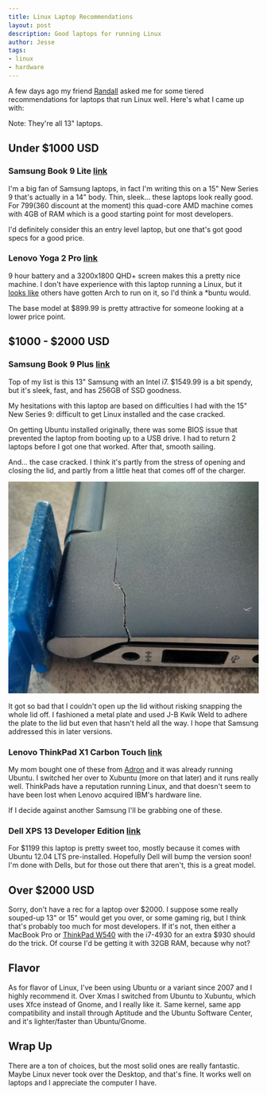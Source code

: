 ```yaml
---
title: Linux Laptop Recommendations
layout: post
description: Good laptops for running Linux
author: Jesse
tags:
- linux
- hardware
---
```


A few days ago my friend [Randall](https://twitter.com/daksis) asked me for
some tiered recommendations for laptops that run Linux well. Here's what I came
up with:

Note: They're all 13" laptops.

## Under $1000 USD

### Samsung Book 9 Lite [link](http://j.mp/1vKtjYI)

I'm a big fan of Samsung laptops, in fact I'm writing this on a 15" New Series 9
that's actually in a 14" body. Thin, sleek... these laptops look really good.
For $799 ($360 discount at the moment) this quad-core AMD machine comes with 4GB
of RAM which is a good starting point for most developers.

I'd definitely consider this an entry level laptop, but one that's got good
specs for a good price.

### Lenovo Yoga 2 Pro [link](http://j.mp/1vKuesl)

9 hour battery and a 3200x1800 QHD+ screen makes this a pretty nice machine. I
don't have experience with this laptop running a Linux, but it
[looks like](http://j.mp/1vKvHig) others have gotten Arch to run on it, so I'd
think a \*buntu would.

The base model at $899.99 is pretty attractive for someone looking at a lower
price point.

## $1000 - $2000 USD

### Samsung Book 9 Plus [link](http://j.mp/1vKwuzP)

Top of my list is this 13" Samsung with an Intel i7. $1549.99 is a bit spendy,
but it's sleek, fast, and has 256GB of SSD goodness.

My hesitations with this laptop are based on difficulties I had with the 15" New
Series 9: difficult to get Linux installed and the case cracked.

On getting Ubuntu installed originally, there was some BIOS issue that prevented
the laptop from booting up to a USB drive. I had to return 2 laptops before I
got one that worked. After that, smooth sailing.

And... the case cracked. I think it's partly from the stress of opening and
closing the lid, and partly from a little heat that comes off of the charger.

![cracked-laptop](/assets/posts/2014-09-02-linux-laptop-recommendations/cracked-laptop.jpg)

It got so bad that I couldn't open up the lid without risking snapping the whole
lid off. I fashioned a metal plate and used J-B Kwik Weld to adhere the plate to
the lid but even that hasn't held all the way. I hope that Samsung addressed
this in later versions.

### Lenovo ThinkPad X1 Carbon Touch [link](http://j.mp/1vKAmkc)

My mom bought one of these from [Adron](https://twitter.com/adron) and it was
already running Ubuntu. I switched her over to Xubuntu (more on that later)
and it runs really well. ThinkPads have a reputation running Linux, and that
doesn't seem to have been lost when Lenovo acquired IBM's hardware line.

If I decide against another Samsung I'll be grabbing one of these.

### Dell XPS 13 Developer Edition [link](http://j.mp/1vKAOPt)

For $1199 this laptop is pretty sweet too, mostly because it comes with Ubuntu
12.04 LTS pre-installed. Hopefully Dell will bump the version soon! I'm done
with Dells, but for those out there that aren't, this is a great model.

## Over $2000 USD

Sorry, don't have a rec for a laptop over $2000. I suppose some really souped-up
13" or 15" would get you over, or some gaming rig, but I think that's probably
too much for most developers. If it's not, then either a MacBook Pro or
[ThinkPad W540](http://j.mp/1vKC5Gg) with the i7-4930 for an extra $930 should
do the trick. Of course I'd be getting it with 32GB RAM, because why not?

## Flavor

As for flavor of Linux, I've been using Ubuntu or a variant since 2007 and I highly recommend it. Over Xmas I switched from Ubuntu to Xubuntu, which uses Xfce instead of Gnome, and I really like it. Same kernel, same app compatibility and install through Aptitude and the Ubuntu Software Center, and it's lighter/faster than Ubuntu/Gnome.

## Wrap Up

There are a ton of choices, but the most solid ones are really fantastic. Maybe
Linux never took over the Desktop, and that's fine. It works well on laptops
and I appreciate the computer I have.
